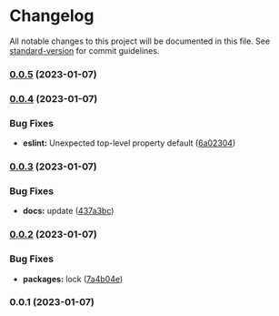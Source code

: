 # Changelog

All notable changes to this project will be documented in this file. See [standard-version](https://github.com/conventional-changelog/standard-version) for commit guidelines.

### [0.0.5](https://github.com/builderhub-platform/eslint-config/compare/v0.0.4...v0.0.5) (2023-01-07)

### [0.0.4](https://github.com/builderhub-platform/eslint-config/compare/v0.0.3...v0.0.4) (2023-01-07)


### Bug Fixes

* **eslint:** Unexpected top-level property default ([6a02304](https://github.com/builderhub-platform/eslint-config/commit/6a02304d08e1005f63e3450087a3eb632a868e19))

### [0.0.3](https://github.com/builderhub-platform/eslint-config/compare/v0.0.2...v0.0.3) (2023-01-07)


### Bug Fixes

* **docs:** update ([437a3bc](https://github.com/builderhub-platform/eslint-config/commit/437a3bcf41d3e3359c50d83e23c5a396af0f145d))

### [0.0.2](https://github.com/builderhub-platform/eslint-config/compare/v0.0.1...v0.0.2) (2023-01-07)


### Bug Fixes

* **packages:** lock ([7a4b04e](https://github.com/builderhub-platform/eslint-config/commit/7a4b04e1dabf76b801d0192b01782d19e72835ce))

### 0.0.1 (2023-01-07)
